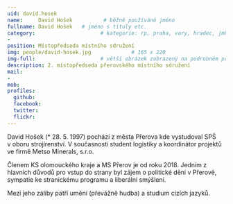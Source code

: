 ```yaml
---
uid: david.hosek
name:     David Hošek          # běžně používáné jméno
fullname: David Hošek   # jméno s tituly etc.
category:                     # kategorie: rp, praha, vary, hradec, jmk, senat
- 
position: Místopředseda místního sdružení
img: people/david-hosek.jpg             # 165 x 220
img-full:                     # větší obrázek zobrazený na podrobném profilu
description: 2. místopředseda přerovského místního sdružení                # kratký popis, max 160 znaků
mail:
- 
mob:         
profiles:
  github:
  facebook:       
  twitter:        
  flickr:       
---
```

David Hošek (* 28. 5. 1997) pochází z města Přerova kde vystudoval SPŠ v oboru strojírenství. V současnosti student logistiky a koordinátor projektů ve firmě Metso Minerals, s.r.o.

Členem KS olomouckého kraje a MS Přerov je od roku 2018. Jedním z hlavních důvodů pro vstup do strany byl zájem o politické dění v Přerově, sympatie ke stranickému programu a liberální smýšlení.

Mezi jeho záliby patří umění (převážně hudba) a studium cizích jazyků.